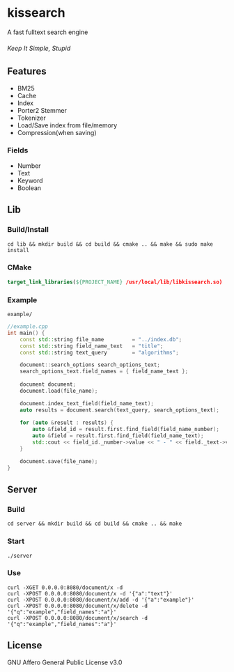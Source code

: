 # kissearch
A fast fulltext search engine
###### Keep It Simple, Stupid
## Features
- BM25
- Cache
- Index
- Porter2 Stemmer
- Tokenizer
- Load/Save index from file/memory
- Compression(when saving)
### Fields
- Number
- Text
- Keyword
- Boolean
## Lib
### Build/Install
```shell
cd lib && mkdir build && cd build && cmake .. && make && sudo make install
```
### CMake
```cmake
target_link_libraries(${PROJECT_NAME} /usr/local/lib/libkissearch.so)
```
### Example
```shell
example/
```
```cpp
//example.cpp
int main() {
    const std::string file_name         = "../index.db";
    const std::string field_name_text   = "title";
    const std::string text_query        = "algorithms";

    document::search_options search_options_text;
    search_options_text.field_names = { field_name_text };
    
    document document;
    document.load(file_name);

    document.index_text_field(field_name_text);
    auto results = document.search(text_query, search_options_text);
    
    for (auto &result : results) {
        auto &field_id = result.first.find_field(field_name_number);
        auto &field = result.first.find_field(field_name_text);
        std::cout << field_id._number->value << " - " << field._text->value << " (score: " << result.second << ")" << std::endl;
    }

    document.save(file_name);
}
```
## Server
### Build
```shell
cd server && mkdir build && cd build && cmake .. && make
```
### Start
```shell
./server
```
### Use
```shell
curl -XGET 0.0.0.0:8080/document/x -d
curl -XPOST 0.0.0.0:8080/document/x -d '{"a":"text"}'
curl -XPOST 0.0.0.0:8080/document/x/add -d '{"a":"example"}'
curl -XPOST 0.0.0.0:8080/document/x/delete -d '{"q":"example","field_names":"a"}'
curl -XPOST 0.0.0.0:8080/document/x/search -d '{"q":"example","field_names":"a"}'
```
## License
GNU Affero General Public License v3.0